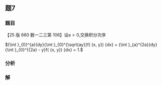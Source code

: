## 题7
### 题目
【25 版 660 数一二三第 106】设$\mathrm{a} > 0$,交换积分次序

${\int }_{0}^{a}{dy}{\int }_{0}^{\sqrt{ay}}f( {x, y}) {dx} + {\int }_{a}^{2a}{dy}{\int }_{0}^{{2a} - y}f( {x, y}) {dx} = 1.$
### 分析

### 解